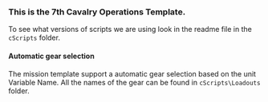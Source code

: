 ### This is the 7th Cavalry Operations Template.

To see what versions of scripts we are using look in the readme file in the `cScripts` folder.

#### Automatic gear selection
The mission template support a automatic gear selection based on the unit Variable Name.
All the names of the gear can be found in `cScripts\Loadouts` folder.
